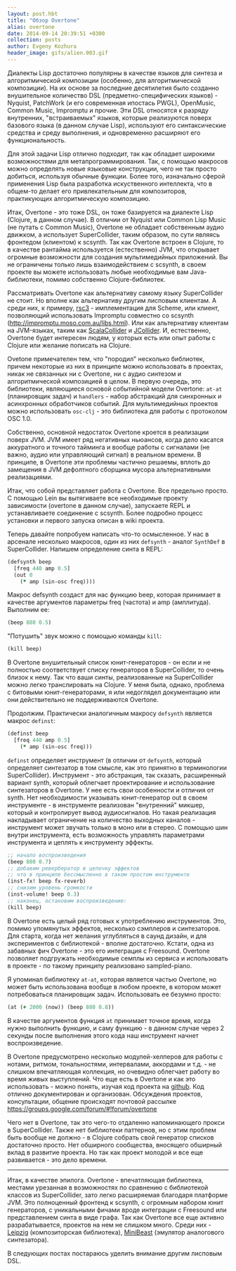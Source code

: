 ```yaml
---
layout: post.hbt
title: "Обзор Overtone"
alias: overtone
date: 2014-09-14 20:39:51 +0300
collection: posts
author: Evgeny Kozhura
header_image: gifs/alien.003.gif
---
```

Диалекты Lisp достаточно популярны в качестве языков для синтеза и алгоритмической композиции (особенно, для алгоритмической композиции). На их основе за последние десятилетия было созданно внушительное количество DSL (предметно-специфических языков) - Nyquist, PatchWork (и его современная ипостась PWGL), OpenMusic, Common Music, Impromptu и прочие. Эти DSL относятся к разряду внутренних, "встраиваемых" языков, которые реализуются поверх базового языка (в данном случае Lisp), используют его синтаксические средства и среду выполнения, и одновременно расширяют его функциональность.

Для этой задачи Lisp отлично подходит, так как обладает широкими возможностями для метапрограммирования. Так, с помощью макросов можно определять новые языковые конструкции, чего не так просто добиться, используя обычные функции. Более того, изначально сферой применения Lisp была разработка искуственного интеллекта, что в общем-то делает его привлекательным для композиторов, практикующих алгоритмическую композицию.

Итак, Overtone - это тоже DSL, он тоже базируется на диалекте Lisp (Clojure, в данном случае). В отличии от Nyquist или Common Lisp Music (не путать с Common Music), Overtone не обладает собственным аудио движком, а использует SuperCollider, таким образом, по сути являясь фронтедом (клиентом) к scsynth. Так как Overtone встроен в Clojure, то в качестве рантайма используется (естественно) JVM, что открывает огромные возможности для создания мультимедийных приложений. Вы не ограничены только лишь взаимодействием с scsynth, в своем проекте вы можете использовать любые необходимые вам Java-библиотеки, помимо собственно Clojure-библиотек.

Рассматривать Overtone как альтернативу самому языку SuperCollider не стоит. Но вполне как альтернативу другим лисповым клиентам. А среди них, к примеру, [rsc3](http://rd.slavepianos.org/?t=rsc3) - имплементация для Scheme, или клиент, позволяющий использовать Impromptu совместно со scsynth (http://impromptu.moso.com.au/libs.html). Или как альтернативу клиентам на JVM-языках, таким как [ScalaCollider](http://www.sciss.de/scalaCollider/) и [JCollider](http://www.sciss.de/jcollider/). И, естественно, Overtone будет интересен людям, у которых есть или опыт работы с Clojure или желание пописать на Clojure.

Ovetone примечателен тем, что "породил" несколько библиотек, причем некоторые из них в принципе можно использовать в проектах, никак не связанных ни с Overtone, ни с аудио синтезом и алгоритмической композицией в целом. В первую очередь, это библиотеки, являющиеся основой событийной модели Overtone: `at-at` (планировщик задач) и `handlers` - набор абстракций для синхронных и асинхронных обработчиков событий. Для мультимедийных проектов можно использовать `osc-clj` - это библиотека для работы с протоколом OSC 1.0.

Собственно, основной недостаток Overtone кроется в реализации поверх JVM. JVM имеет ряд негативных ньюансов, когда дело касатся аккуратного и точного тайминга и вообще работы с сигналами (не важно, аудио или управляющий сигнал) в реальном времени. В принципе, в Overtone эти проблемы частично решаемы, вплоть до замещения в JVM дефолтного сборщика мусора альтернативными реализациями.

Итак, что собой представляет работа с Overtone. Все предельно просто. С помощью Lein вы вытягиваете все необходимые проекту зависимости (overtone в данном случае), запускаете REPL и устанавливаете соединение с scsynth. Более подробно процесс установки и первого запуска описан в wiki проекта.

Теперь давайте попробуем написать что-то осмысленное. У нас в арсенале несколько макросов, один из них `defsynth` - аналог `SynthDef` в SuperCollider. Напишем определение синта в REPL:

```clojure
(defsynth beep
  [freq 440 amp 0.5]
  (out 0
    (* amp (sin-osc freq))))
```

Макрос defsynth создаст для нас функцию beep, которая принимает в качестве аргументов параметры freq (частота) и amp (амплитуда). Выполним ее:

```clojure
(beep 880 0.5)
```

"Потушить" звук можно с помощью команды `kill`:

```clojure
(kill beep)
```

В Overtone внушительный список юнит-генераторов - он если и не полностью соответствует списку генераторов в SuperCollider, то очень близок к нему. Так что ваши синты, реализованные на SuperCollider можно легко транслировать на Clojure. У меня была, однако, проблема с битовыми юнит-генераторами, я или недоглядел документацию или они действительно не поддерживаются Overtone.

Продолжим. Практически аналогичным макросу `defsynth` является макрос `definst`:

```clojure
(definst beep
  [freq 440 amp 0.5]
    (* amp (sin-osc freq)))
```

`definst` определяет инструмент (в отличии от `defsynth`, который определяет синтезатор в том смысле, как это принятно в терминологии SuperCollider). Инструмент - это абстракция, так сказать, расширенный вариант synth, который облегчает проектирование и использование синтезаторов в Overtone. У нее есть свои особенности и отличия от synth. Нет необходимости указывать юнит-генератор out в своем инструменте - в инструменте реализован "внутренний" микшер, который и контролирует вывод аудиосигналов. Но такая реализация накладывает ограничение на количество выходных каналов - инструмент может звучать только в моно или в стерео. С помощью шин внутри инструмента, есть возможность управлять параметрами инструмента и цеплять к инструменту эффекты.

```clojure
;; начало воспроизведения
(beep 880 0.7)
;; добавим ревербератор в цепочку эффектов
;; что в принципе бессмысленно в таком простом инструменте
(inst-fx! beep fx-reverb)
;; снизим уровень громкости
(inst-volume! beep 0.3)
;; наконец, остановим воспроизведение:
(kill beep)
```

В Overtone есть целый ряд готовых к употреблению инструментов. Это, помимо упомянутых эффектов, несколько сэмплеров и синтезаторов. Для старта, когда нет желания углубляться в саунд дизайн, и для экспериментов с библиотекой - вполне достаточно. Кстати, одна из забавных фич Overtone - это его интеграция с Freesound. Overtone позволяет подгружать необходимые семплы из сервиса и использовать в проекте - по такому принципу реализовано sampled-piano.

Я упоминал библиотеку `at-at`, которая является частью Overtone, но может быть использована вообще в любом проекте, в котором может потребоваться планировщик задач. Использовать ее безумно просто:

```clojure
(at (+ 2000 (now)) (beep 880 0.8))
```

В качестве аргументов функция `at` принимает точное время, когда нужно выполнить функцию, и саму функцию - в данном случае через 2 секунды после выполнения этого кода наш инструмент начнет воспроизведение.

В Overtone предусмотрено несколько модулей-хелперов для работы с нотами, ритмом, тональностями, интервалами, аккордами и т.д. - не слишком впечатляющая коллекция, но очевидно облегчает работу во время живых выступлений. Что еще есть в Overtone и как это использовать - можно понять, изучая код проекта на [github](https://github.com/overtone/overtone). Код отлично документирован и организован. Обсуждения проектов, консультации, общение происходят почтовой рассылке https://groups.google.com/forum/#!forum/overtone

Чего нет в Overtone, так это чего-то отдаленно напоминающего прокси в SuperCollider. Также нет библиотеки паттернов, но с этим проблем быть вообще не должно - в Clojure собрать свой генератор списков достаточно просто. Нет обширного сообщества, вносящего обширный вклад в развитие проекта. Но так как проект молодой и все еще развивается - это дело времени.

---
Итак, в качестве эпилога. Overtone - впечатляющая библиотека, местами урезанная в возможностях по сравнению с библиотекой классов из SuperCollider, зато легко расширяемая благодаря платформе JVM. Это полноценный фронтенд к scsynth, с огромным набором юнит генераторов, с уникальными фичами вроде интеграции с Freesound или представлением синта в виде графа. Так как Overtone все еще активно разрабатывается, проектов на нем не слишком много. Среди них - [Leipzig](https://github.com/ctford/leipzig) (композиторская библиотека), [MiniBeast](https://github.com/overtone/mini-beast#mini-beast) (эмулятор аналогового синтезатора).

В следующих постах постараюсь уделить внимание другим лисповым DSL.